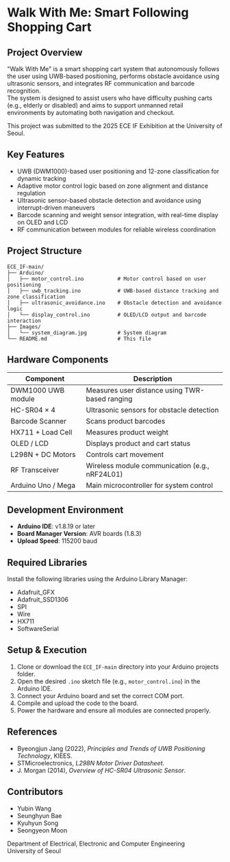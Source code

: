 # Walk With Me: Smart Following Shopping Cart

## Project Overview
"Walk With Me" is a smart shopping cart system that autonomously follows the user using UWB-based positioning, performs obstacle avoidance using ultrasonic sensors, and integrates RF communication and barcode recognition.  
The system is designed to assist users who have difficulty pushing carts (e.g., elderly or disabled) and aims to support unmanned retail environments by automating both navigation and checkout.

This project was submitted to the 2025 ECE IF Exhibition at the University of Seoul.

## Key Features
- UWB (DWM1000)-based user positioning and 12-zone classification for dynamic tracking  
- Adaptive motor control logic based on zone alignment and distance regulation  
- Ultrasonic sensor-based obstacle detection and avoidance using interrupt-driven maneuvers  
- Barcode scanning and weight sensor integration, with real-time display on OLED and LCD  
- RF communication between modules for reliable wireless coordination  

## Project Structure
```
ECE_IF-main/
├── Arduino/
│   ├── motor_control.ino           # Motor control based on user positioning
│   ├── uwb_tracking.ino            # UWB-based distance tracking and zone classification
│   ├── ultrasonic_avoidance.ino    # Obstacle detection and avoidance logic
│   └── display_control.ino         # OLED/LCD output and barcode interaction
├── Images/
│   └── system_diagram.jpg          # System diagram
└── README.md                       # This file
```

## Hardware Components
| Component            | Description                                      |
|----------------------|--------------------------------------------------|
| DWM1000 UWB module   | Measures user distance using TWR-based ranging   |
| HC-SR04 × 4          | Ultrasonic sensors for obstacle detection        |
| Barcode Scanner      | Scans product barcodes                           |
| HX711 + Load Cell    | Measures product weight                          |
| OLED / LCD           | Displays product and cart status                 |
| L298N + DC Motors    | Controls cart movement                           |
| RF Transceiver       | Wireless module communication (e.g., nRF24L01)   |
| Arduino Uno / Mega   | Main microcontroller for system control          |

## Development Environment
- **Arduino IDE**: v1.8.19 or later  
- **Board Manager Version**: AVR boards (1.8.3)  
- **Upload Speed**: 115200 baud  

## Required Libraries
Install the following libraries using the Arduino Library Manager:
- Adafruit_GFX  
- Adafruit_SSD1306  
- SPI  
- Wire  
- HX711  
- SoftwareSerial  

## Setup & Execution
1. Clone or download the `ECE_IF-main` directory into your Arduino projects folder.  
2. Open the desired `.ino` sketch file (e.g., `motor_control.ino`) in the Arduino IDE.  
3. Connect your Arduino board and set the correct COM port.  
4. Compile and upload the code to the board.  
5. Power the hardware and ensure all modules are connected properly.  

## References
- Byeongjun Jang (2022), *Principles and Trends of UWB Positioning Technology*, KIEES.  
- STMicroelectronics, *L298N Motor Driver Datasheet*.  
- J. Morgan (2014), *Overview of HC-SR04 Ultrasonic Sensor*.  

## Contributors
- Yubin Wang  
- Seunghyun Bae  
- Kyuhyun Song  
- Seongyeon Moon  

Department of Electrical, Electronic and Computer Engineering  
University of Seoul
